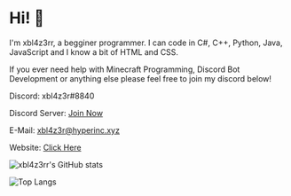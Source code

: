 # Hi! 👋

I'm xbl4z3rr, a begginer programmer. I can code in C#, C++, Python, Java, JavaScript and I know a bit of HTML and CSS.

If you ever need help with Minecraft Programming, Discord Bot Development or anything else please feel free to join my discord below!

Discord: xbl4z3r#8840

Discord Server: [Join Now](https://discord.gg/yaDnEVBQpz)

E-Mail: xbl4z3r@hyperinc.xyz

Website: [Click Here](https://hyperinc.xyz)

![xbl4z3rr's GitHub stats](https://github-readme-stats.vercel.app/api?username=xbl4z3rr&show_icons=true&theme=dark)


![Top Langs](https://github-readme-stats.vercel.app/api/top-langs/?username=xbl4z3rr&theme=dark)
